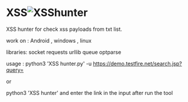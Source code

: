 # XSS![XSShunter](https://github.com/alhelfi/XSS/assets/85259794/992587d2-e897-4e8a-8c72-6142af2d413d)

XSS hunter for check xss payloads from txt list.

work on : Android , windows , linux

libraries:
socket
requests
urllib
queue 
optparse


usage :
python3 'XSS hunter.py' -u https://demo.testfire.net/search.jsp?query=

or 

python3 'XSS hunter' 
and enter the link in the input after run the tool
